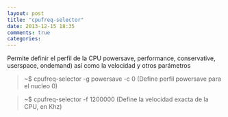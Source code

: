 ```yaml
---
layout: post
title: "cpufreq-selector"
date: 2013-12-15 18:35
comments: true
categories: 
---
```

Permite definir el perfil de la CPU powersave, performance, conservative, userspace, ondemand) así como la velocidad y otros parámetros

>~$ cpufreq-selector -g powersave -c 0 (Define perfil powersave para el nucleo 0)

>~$ cpufreq-selector -f 1200000 (Define la velocidad exacta de la CPU, en Khz)

